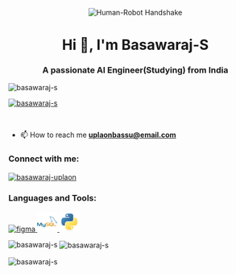 <p align="center">
  <img src="https://github.com/user-attachments/assets/1d884a76-43c6-4f6c-98b0-5cdce4ce5dc5" alt="Human-Robot Handshake" width="0" height="300"/>
</p>

<h1 align="center">Hi 👋, I'm Basawaraj-S</h1>
<h3 align="center">A passionate AI Engineer(Studying) from India</h3>

<p align="left"> <img src="https://komarev.com/ghpvc/?username=basawaraj-s&label=Profile%20views&color=0e75b6&style=flat" alt="basawaraj-s" /> </p>

<p align="left"> <a href="https://github.com/ryo-ma/github-profile-trophy"><img src="https://github-profile-trophy.vercel.app/?username=basawaraj-s" alt="basawaraj-s" /></a> </p>

<p align="left"> <a href="https://twitter.com/" target="blank"><img src="https://img.shields.io/twitter/follow/?logo=twitter&style=for-the-badge" alt="" /></a> </p>

- 📫 How to reach me **uplaonbassu@email.com**

<h3 align="left">Connect with me:</h3>
<p align="left">
<a href="https://linkedin.com/in/basawaraj-uplaon" target="blank"><img align="center" src="https://raw.githubusercontent.com/rahuldkjain/github-profile-readme-generator/master/src/images/icons/Social/linked-in-alt.svg" alt="basawaraj-uplaon" height="30" width="40" /></a>
</p>

<h3 align="left">Languages and Tools:</h3>
<p align="left"> <a href="https://www.figma.com/" target="_blank" rel="noreferrer"> <img src="https://www.vectorlogo.zone/logos/figma/figma-icon.svg" alt="figma" width="40" height="40"/> </a> <a href="https://www.mysql.com/" target="_blank" rel="noreferrer"> <img src="https://raw.githubusercontent.com/devicons/devicon/master/icons/mysql/mysql-original-wordmark.svg" alt="mysql" width="40" height="40"/> </a> <a href="https://www.python.org" target="_blank" rel="noreferrer"> <img src="https://raw.githubusercontent.com/devicons/devicon/master/icons/python/python-original.svg" alt="python" width="40" height="40"/> </a> </p>

<p><img align="left" src="https://github-readme-stats.vercel.app/api/top-langs?username=basawaraj-s&show_icons=true&locale=en&layout=compact" alt="basawaraj-s" /></p>

<p>&nbsp;<img align="center" src="https://github-readme-stats.vercel.app/api?username=basawaraj-s&show_icons=true&locale=en" alt="basawaraj-s" /></p>

<p><img align="center" src="https://github-readme-streak-stats.herokuapp.com/?user=basawaraj-s&" alt="basawaraj-s" /></p>
